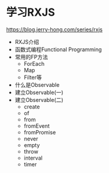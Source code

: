 学习RXJS
===
https://blog.jerry-hong.com/series/rxjs
- RXJS介绍
- 函数式编程Functional Programming
- 常用的FP方法
  - ForEach
  - Map
  - Filter等
- 什么是Observable
- 建立Observable(一)
- 建立Observable(二)
  - create
  - of
  - from
  - fromEvent
  - fromPromise
  - never
  - empty
  - throw
  - interval
  - timer